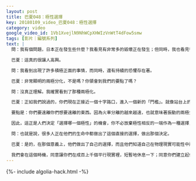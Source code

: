 ```yaml
---
layout: post
title: 巴夏048：極性選擇
key: 20180109_video_巴夏048：極性選擇
category: video
google_video_id: 1Vb1XvejlN9NhWCpXHWIzVnWtT4dFow5smw
tags: [影片｜編號系列]
text: |
  問：我有個問題，日本正在發生些什麼？我看見有非常多的毀壞正在發生；但同時，我也看見很多人表現出的愛，以及想要幫助他人的意願。

  巴夏：這真的很讓人高興。

  問：我看到出現了許多積極正面的事情，而同時，還有持續的恐懼存在著。

  巴夏：非常顯明的兩極分化，不是嗎？你領會到我們的要點了嗎？

  問：沒真正理解。我確實看到了那種兩極化。

  巴夏：正如我們說過的，你們現在正接近一個十字路口，進入一個新的「門檻」。就像站台上的火車開始按照各自的軌道出發，開始駛離車站，彼此之間開始越來越分離開來、距離越來越遠。它們創造著截然不同的現實，彼此間的振動也有很大的差別。

  要點是：你們要遠離你們想要遠離的東西。因為火車分離的越來越遠，也就意味著振動的兩極分化越來越遠。在此意義上，你所選擇的振動就決定了你會自動轉變到的現實世界。所以這些都是理解「極性選擇」（polarized choices）的機會。你是選擇進入恐懼，還是選擇積極正面地回應？這決定著你接下來會經歷到的平行現實世界，而你受鼓舞而採取的行動，正像徵了你喜歡的那個平行現實世界。

  因此，這正是人們決定「選擇哪一個極性」的機會，你不必放棄極性相反的一端作為一種選擇，僅僅是因為它是一個等效的選擇，而你不必非選不可。

  問：也就是說，很多人正在他們的生命中都做出了這個直接的選擇，做出那個決定。

  巴夏：是的，在那個意義上，他們做出了自己的選擇，而且他們知道自己在物理現實可能性中所做的選擇可能會帶來的後果。這些選擇正在給世界帶來一個抉擇的機會，讓人們以各種方式來確定他們喜歡和不喜歡的世界會是什麼樣。而這還會持續很長一段時間，給予你們星球上的很多人以很多機會決定他們到底喜歡的是什麼，可以有各種方式來決定他們的星球.。

  我們會在這個時機，同意讓你們在成百上千個平行現實裡，短暫地休息一下；同意你們建立起你們的全息經驗。
---
```


{%- include algolia-hack.html -%}
